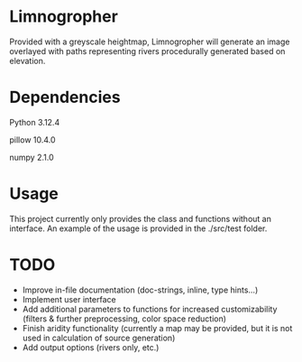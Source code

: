 # Limnogropher
Provided with a greyscale heightmap, Limnogropher will generate an image overlayed with paths representing rivers procedurally generated based on elevation.

# Dependencies
Python 3.12.4

pillow 10.4.0

numpy 2.1.0

# Usage
This project currently only provides the class and functions without an interface. An example of the usage is provided in the ./src/test folder. 

# TODO
- Improve in-file documentation (doc-strings, inline, type hints...)
- Implement user interface
- Add additional parameters to functions for increased customizability (filters & further preprocessing, color space reduction)
- Finish aridity functionality (currently a map may be provided, but it is not used in calculation of source generation)
- Add output options (rivers only, etc.)
